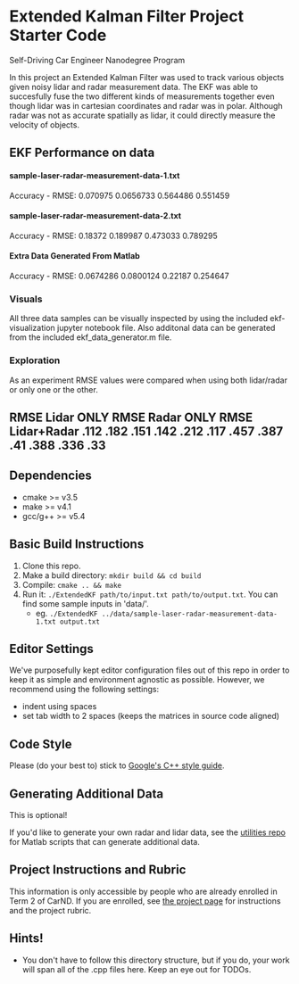 # Extended Kalman Filter Project Starter Code
Self-Driving Car Engineer Nanodegree Program

In this project an Extended Kalman Filter was used to track various objects given noisy lidar and radar measurement data. The EKF was able to succesfully fuse the two different kinds of measurements together even though lidar was in cartesian coordinates and radar was in polar. Although radar was not as accurate spatially as lidar, it could directly measure the velocity of objects. 

## EKF Performance on data
#### sample-laser-radar-measurement-data-1.txt
Accuracy - RMSE:
0.070975
0.0656733
0.564486
0.551459
#### sample-laser-radar-measurement-data-2.txt
Accuracy - RMSE:
0.18372
0.189987
0.473033
0.789295
#### Extra Data Generated From Matlab
Accuracy - RMSE:
0.0674286
0.0800124
0.22187
0.254647

### Visuals

All three data samples can be visually inspected by using the included ekf-visualization jupyter notebook file.
Also additonal data can be generated from the included ekf_data_generator.m file.

### Exploration

As an experiment RMSE values were compared when using both lidar/radar or only one or the other.

RMSE Lidar ONLY      RMSE Radar ONLY      RMSE Lidar+Radar
.112                 .182                 .151
.142                 .212                 .117
.457                 .387                 .41
.388                 .336                 .33
---

## Dependencies

* cmake >= v3.5
* make >= v4.1
* gcc/g++ >= v5.4

## Basic Build Instructions

1. Clone this repo.
2. Make a build directory: `mkdir build && cd build`
3. Compile: `cmake .. && make`
4. Run it: `./ExtendedKF path/to/input.txt path/to/output.txt`. You can find
   some sample inputs in 'data/'.
    - eg. `./ExtendedKF ../data/sample-laser-radar-measurement-data-1.txt output.txt`

## Editor Settings

We've purposefully kept editor configuration files out of this repo in order to
keep it as simple and environment agnostic as possible. However, we recommend
using the following settings:

* indent using spaces
* set tab width to 2 spaces (keeps the matrices in source code aligned)

## Code Style

Please (do your best to) stick to [Google's C++ style guide](https://google.github.io/styleguide/cppguide.html).

## Generating Additional Data

This is optional!

If you'd like to generate your own radar and lidar data, see the
[utilities repo](https://github.com/udacity/CarND-Mercedes-SF-Utilities) for
Matlab scripts that can generate additional data.

## Project Instructions and Rubric

This information is only accessible by people who are already enrolled in Term 2
of CarND. If you are enrolled, see [the project page](https://classroom.udacity.com/nanodegrees/nd013/parts/40f38239-66b6-46ec-ae68-03afd8a601c8/modules/0949fca6-b379-42af-a919-ee50aa304e6a/lessons/f758c44c-5e40-4e01-93b5-1a82aa4e044f/concepts/12dd29d8-2755-4b1b-8e03-e8f16796bea8)
for instructions and the project rubric.

## Hints!

* You don't have to follow this directory structure, but if you do, your work
  will span all of the .cpp files here. Keep an eye out for TODOs.

